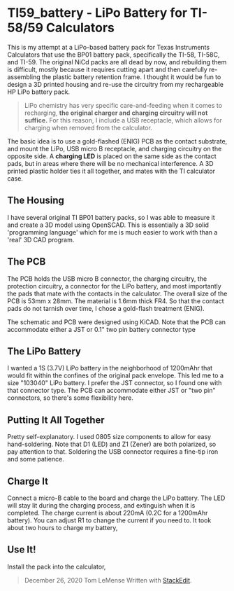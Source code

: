  # TI59_battery - LiPo Battery for TI-58/59 Calculators
 
This is my attempt at a LiPo-based battery pack for Texas Instruments Calculators that use the BP01 battery pack,  specifically the TI-58, TI-58C, and TI-59. The original NiCd packs are all dead by now, and rebuilding them is difficult, mostly because it requires cutting apart and then carefully re-assembling the plastic battery retention frame. I thought it would be fun to design a 3D printed housing and re-use the circuitry from my rechargeable HP LiPo battery pack. 

> LiPo chemistry has very specific care-and-feeding when it comes to recharging, **the original charger and charging circuitry will not suffice.**  For this reason, I include a USB receptacle, which allows for charging when removed from the calculator.

The basic idea is to use a gold-flashed (ENIG) PCB as the contact substrate, and mount the LiPo, USB micro B receptacle, and charging circuitry on the opposite side. A **charging LED** is placed on the same side as the contact pads, but in areas where there will be no mechanical interference. A 3D printed plastic holder ties it all together, and mates with the TI calculator case. 
 
## The Housing
I  have several original TI BP01 battery packs, so I was able to measure it and create a 3D model using OpenSCAD. This is essentially a 3D solid 'programming language' which for me is much easier to work with than a 'real' 3D CAD program. 

## The PCB 
The PCB holds the USB micro B connector, the charging circuitry, the protection circuitry, a connector for the LiPo battery, and most importantly the pads that mate with the contacts in the calculator.  The overall size of the PCB is 53mm x 28mm. The material is 1.6mm thick FR4. So that the contact pads do not  tarnish over time, I chose a gold-flash treatment (ENIG). 

The schematic and PCB were designed using KiCAD. Note that the PCB can accommodate either a JST or 0.1" two pin battery connector type

## The LiPo Battery
I wanted a 1S (3.7V) LiPo battery in the neighborhood of 1200mAhr that would fit within the confines of the original pack envelope. This led me to a size "103040" LiPo battery. I prefer the JST connector, so I found one with that connector type. The PCB can accommodate either JST or "two pin" connectors, so there's some flexibility here. 

## Putting It All Together
Pretty self-explanatory. I used 0805 size components to allow for easy hand-soldering. Note that D1 (LED) and Z1 (Zener) are both polarized, so pay attention to that. Soldering the USB connector requires a fine-tip iron and some patience. 

## Charge It
Connect a micro-B cable to the board and charge the LiPo battery. The LED will stay lit during the charging process, and extinguish when it is completed. The charge current is about 220mA (0.2C for a 1200mAhr battery). You can adjust R1 to change the current if you need to. It took about two hours to charge my battery,

## Use It!
Install the pack into the calculator, 




>December 26, 2020
>Tom LeMense
> Written with [StackEdit](https://stackedit.io/).
